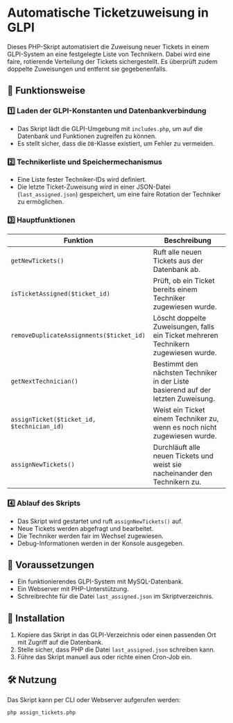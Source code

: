 # Automatische Ticketzuweisung in GLPI

Dieses PHP-Skript automatisiert die Zuweisung neuer Tickets in einem GLPI-System an eine festgelegte Liste von Technikern. Dabei wird eine faire, rotierende Verteilung der Tickets sichergestellt. Es überprüft zudem doppelte Zuweisungen und entfernt sie gegebenenfalls.

## 📌 Funktionsweise

### 1️⃣ Laden der GLPI-Konstanten und Datenbankverbindung
- Das Skript lädt die GLPI-Umgebung mit `includes.php`, um auf die Datenbank und Funktionen zugreifen zu können.
- Es stellt sicher, dass die `DB`-Klasse existiert, um Fehler zu vermeiden.

### 2️⃣ Technikerliste und Speichermechanismus
- Eine Liste fester Techniker-IDs wird definiert.
- Die letzte Ticket-Zuweisung wird in einer JSON-Datei (`last_assigned.json`) gespeichert, um eine faire Rotation der Techniker zu ermöglichen.

### 3️⃣ Hauptfunktionen
| Funktion | Beschreibung |
|----------|-------------|
| `getNewTickets()` | Ruft alle neuen Tickets aus der Datenbank ab. |
| `isTicketAssigned($ticket_id)` | Prüft, ob ein Ticket bereits einem Techniker zugewiesen wurde. |
| `removeDuplicateAssignments($ticket_id)` | Löscht doppelte Zuweisungen, falls ein Ticket mehreren Technikern zugewiesen wurde. |
| `getNextTechnician()` | Bestimmt den nächsten Techniker in der Liste basierend auf der letzten Zuweisung. |
| `assignTicket($ticket_id, $technician_id)` | Weist ein Ticket einem Techniker zu, wenn es noch nicht zugewiesen wurde. |
| `assignNewTickets()` | Durchläuft alle neuen Tickets und weist sie nacheinander den Technikern zu. |

### 4️⃣ Ablauf des Skripts
- Das Skript wird gestartet und ruft `assignNewTickets()` auf.
- Neue Tickets werden abgefragt und bearbeitet.
- Die Techniker werden fair im Wechsel zugewiesen.
- Debug-Informationen werden in der Konsole ausgegeben.

## 🔧 Voraussetzungen
- Ein funktionierendes GLPI-System mit MySQL-Datenbank.
- Ein Webserver mit PHP-Unterstützung.
- Schreibrechte für die Datei `last_assigned.json` im Skriptverzeichnis.

## 🚀 Installation
1. Kopiere das Skript in das GLPI-Verzeichnis oder einen passenden Ort mit Zugriff auf die Datenbank.
2. Stelle sicher, dass PHP die Datei `last_assigned.json` schreiben kann.
3. Führe das Skript manuell aus oder richte einen Cron-Job ein.

## 🛠️ Nutzung
Das Skript kann per CLI oder Webserver aufgerufen werden:
```sh
php assign_tickets.php
```

